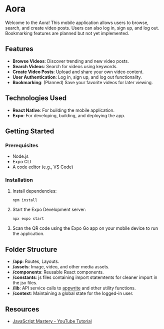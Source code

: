 # Aora

Welcome to the Aora! This mobile application allows users to browse, search, and create video posts. Users can also log in, sign up, and log out. Bookmarking features are planned but not yet implemented.

## Features

- **Browse Videos**: Discover trending and new video posts.
- **Search Videos**: Search for videos using keywords.
- **Create Video Posts**: Upload and share your own video content.
- **User Authentication**: Log in, sign up, and log out functionality.
- **Bookmarking**: (Planned) Save your favorite videos for later viewing.

## Technologies Used

- **React Native**: For building the mobile application.
- **Expo**: For developing, building, and deploying the app.

## Getting Started

### Prerequisites

- Node.js
- Expo CLI
- A code editor (e.g., VS Code)

### Installation

1. Install dependencies:
    ```bash
    npm install
    ```

2. Start the Expo Development server:
    ```bash
    npx expo start
    ```

3. Scan the QR code using the Expo Go app on your mobile device to run the application.

## Folder Structure

- **/app**: Routes, Layouts.
- **/assets**: Image, video, and other media assets.
- **/components**: Reusable React components.
- **/constants**: js files containing import statemtents for cleaner import in the jsx files.
- **/lib**: API service calls to [appwrite](https://appwrite.io) and other utility functions.
- **/context**: Maintaining a global state for the logged-in user.

## Resources
- [JavaScript Mastery - YouTube Tutorial](https://youtu.be/ZBCUegTZF7M?si=h3Vx4AxrhZN2qukJ)

